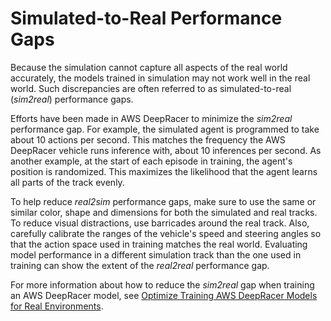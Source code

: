 # Simulated\-to\-Real Performance Gaps<a name="deepracer-how-it-works-virtual-to-physical"></a>

Because the simulation cannot capture all aspects of the real world accurately, the models trained in simulation may not work well in the real world\. Such discrepancies are often referred to as simulated\-to\-real \(*sim2real*\) performance gaps\. 

Efforts have been made in AWS DeepRacer to minimize the *sim2real* performance gap\. For example, the simulated agent is programmed to take about 10 actions per second\. This matches the frequency the AWS DeepRacer vehicle runs inference with, about 10 inferences per second\. As another example, at the start of each episode in training, the agent's position is randomized\. This maximizes the likelihood that the agent learns all parts of the track evenly\. 

 To help reduce *real2sim* performance gaps, make sure to use the same or similar color, shape and dimensions for both the simulated and real tracks\. To reduce visual distractions, use barricades around the real track\. Also, carefully calibrate the ranges of the vehicle's speed and steering angles so that the action space used in training matches the real world\. Evaluating model performance in a different simulation track than the one used in training can show the extent of the *real2real* performance gap\. 

For more information about how to reduce the *sim2real* gap when training an AWS DeepRacer model, see [Optimize Training AWS DeepRacer Models for Real Environments](deepracer-console-train-evaluate-models.md#deepracer-evaluate-model-test-approaches)\.

 